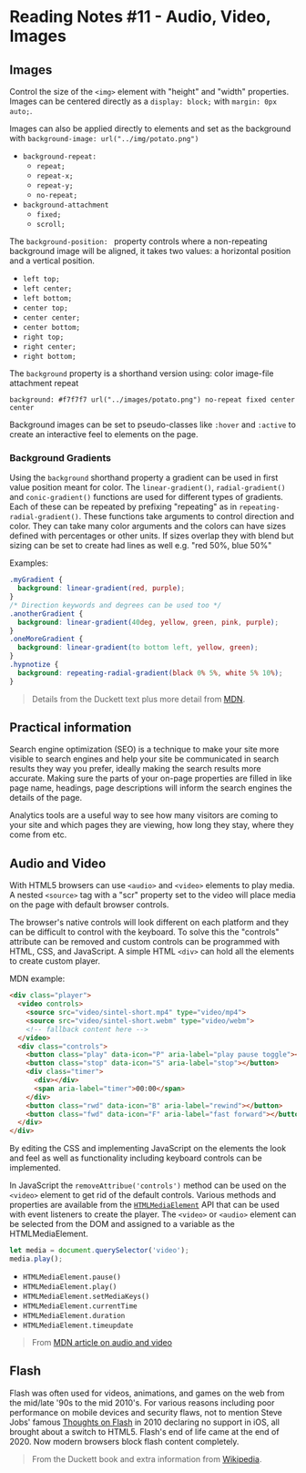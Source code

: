 # Reading Notes #11 - Audio, Video, Images

## Images

Control the size of the `<img>` element with "height" and "width" properties. Images can be centered directly as a `display: block;` with `margin: 0px auto;`.

Images can also be applied directly to elements and set as the background with `background-image: url("../img/potato.png")`

- `background-repeat: `
  - `repeat;`
  - `repeat-x;`
  - `repeat-y;`
  - `no-repeat;`
- `background-attachment`
  - `fixed;`
  - `scroll;`

The `background-position: ` property controls where a non-repeating background image will be aligned, it takes two values: a horizontal position and a vertical position.

- `left top;`
- `left center;`
- `left bottom;`
- `center top;`
- `center center;`
- `center bottom;`
- `right top;`
- `right center;`
- `right bottom;`

The `background` property is a shorthand version using: color image-file attachment repeat

`background: #f7f7f7 url("../images/potato.png") no-repeat fixed center center`

Background images can be set to pseudo-classes like `:hover` and `:active` to create an interactive feel to elements on the page.

### Background Gradients


Using the `background` shorthand property a gradient can be used in first value position meant for color. The `linear-gradient()`, `radial-gradient()` and `conic-gradient()` functions are used for different types of gradients. Each of these can be repeated by prefixing "repeating" as in `repeating-radial-gradient()`. These functions take arguments to control direction and color. They can take many color arguments and the colors can have sizes defined with percentages or other units. If sizes overlap they with blend but sizing can be set to create had lines as well e.g. "red 50%, blue 50%"

Examples:
```css
.myGradient {
  background: linear-gradient(red, purple);
}
/* Direction keywords and degrees can be used too */
.anotherGradient {
  background: linear-gradient(40deg, yellow, green, pink, purple);
}
.oneMoreGradient {
  background: linear-gradient(to bottom left, yellow, green);
}
.hypnotize {
  background: repeating-radial-gradient(black 0% 5%, white 5% 10%);
}
```

> Details from the Duckett text plus more detail from [MDN](https://developer.mozilla.org/en-US/docs/Web/CSS/CSS_Images/Using_CSS_gradients).

## Practical information

Search engine optimization (SEO) is a technique to make your site more visible to search engines and help your site be communicated in search results they way you prefer, ideally making the search results more accurate. Making sure the parts of your on-page properties are filled in like page name, headings, page descriptions will inform the search engines the details of the page.

Analytics tools are a useful way to see how many visitors are coming to your site and which pages they are viewing, how long they stay, where they come from etc.


## Audio and Video

With HTML5 browsers can use `<audio>` and `<video>` elements to play media. A nested `<source>` tag with a "scr" property set to the video will place media on the page with default browser controls. 

The browser's native controls will look different on each platform and they can be difficult to control with the keyboard. To solve this the "controls" attribute can be removed and custom controls can be programmed with HTML, CSS, and JavaScript. A simple HTML `<div>` can hold all the elements to create custom player. 

MDN example:
```html
<div class="player">
  <video controls>
    <source src="video/sintel-short.mp4" type="video/mp4">
    <source src="video/sintel-short.webm" type="video/webm">
    <!-- fallback content here -->
  </video>
  <div class="controls">
    <button class="play" data-icon="P" aria-label="play pause toggle"></button>
    <button class="stop" data-icon="S" aria-label="stop"></button>
    <div class="timer">
      <div></div>
      <span aria-label="timer">00:00</span>
    </div>
    <button class="rwd" data-icon="B" aria-label="rewind"></button>
    <button class="fwd" data-icon="F" aria-label="fast forward"></button>
  </div>
</div>
```

By editing the CSS and implementing JavaScript on the elements the look and feel as well as functionality including keyboard controls can be implemented.

In JavaScript the `removeAttribue('controls')` method can be used on the `<video>` element to get rid of the default controls. Various methods and properties are available from the [`HTMLMediaElement`](https://developer.mozilla.org/en-US/docs/Web/API/HTMLMediaElement) API that can be used with event listeners to create the player. The `<video>` or `<audio>` element can be selected from the DOM and assigned to a variable as the HTMLMediaElement.

```javascript
let media = document.querySelector('video');
media.play();
```

- `HTMLMediaElement.pause()`
- `HTMLMediaElement.play()`
- `HTMLMediaElement.setMediaKeys()`
- `HTMLMediaElement.currentTime`
- `HTMLMediaElement.duration`
- `HTMLMediaElement.timeupdate`

> From [MDN article on audio and video](https://developer.mozilla.org/en-US/docs/Learn/JavaScript/Client-side_web_APIs/Video_and_audio_APIs)

## Flash

Flash was often used for videos, animations, and games on the web from the mid/late '90s to the mid 2010's. For various reasons including poor performance on mobile devices and security flaws, not to mention Steve Jobs' famous [Thoughts on Flash](https://web.archive.org/web/20170615060422/https://www.apple.com/hotnews/thoughts-on-flash/) in 2010 declaring no support in iOS, all brought about a switch to HTML5. Flash's end of life came at the end of 2020. Now modern browsers block flash content completely. 

> From the Duckett book and extra information from [Wikipedia](https://en.wikipedia.org/wiki/Adobe_Flash#End_of_life).
